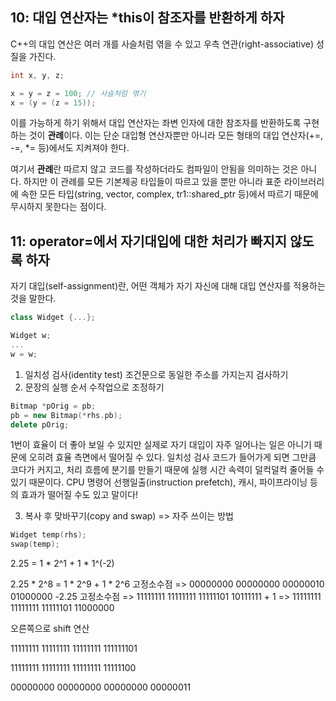 ## 10: 대입 연산자는 *this이 참조자를 반환하게 하자

C++의 대입 연산은 여러 개를 사슬처럼 엮을 수 있고 우측 연관(right-associative) 성질을 가진다.

```c++
int x, y, z;

x = y = z = 100; // 사슬처럼 엮기
x = (y = (z = 15));
```

이를 가능하게 하기 위해서 대입 연산자는 좌변 인자에 대한 참조자를 반환하도록 구현하는 것이 **관례**이다.
이는 단순 대입형 연산자뿐만 아니라 모든 형태의 대입 연산자(+=, -=, *= 등)에서도 지켜져야 한다.

여기서 **관례**란 따르지 않고 코드를 작성하더라도 컴파일이 안됨을 의미하는 것은 아니다.
하지만 이 관례를 모든 기본제공 타입들이 따르고 있을 뿐만 아니라 표준 라이브러리에 속한 모든 타입(string, vector, complex, tr1::shared_ptr 등)에서 따르기 때문에 무시하지 못한다는 점이다.


## 11: operator=에서 자기대입에 대한 처리가 빠지지 않도록 하자

자기 대입(self-assignment)란, 어떤 객체가 자기 자신에 대해 대입 연산자를 적용하는 것을 말한다.

```c++
class Widget {...};

Widget w;
...
w = w;
```

1. 일치성 검사(identity test)
   조건문으로 동일한 주소를 가지는지 검사하기
2. 문장의 실행 순서 수작업으로 조정하기

```c++
Bitmap *pOrig = pb;
pb = new Bitmap(*rhs.pb);
delete pOrig;
```
1번이 효율이 더 좋아 보일 수 있지만 실제로 자기 대입이 자주 일어나는 일은 아니기 때문에 오히려 효율 측면에서 떨어질 수 있다.
일치성 검사 코드가 들어가게 되면 그만큼 코다가 커지고, 처리 흐름에 분기를 만들기 때문에 실행 시간 속력이 덜컥덜컥 줄어들 수 있기 때문이다. CPU 명령어 선행일출(instruction prefetch), 캐시, 파이프라이닝 등의 효과가 떨어질 수도 있고 말이다!

3. 복사 후 맞바꾸기(copy and swap) => 자주 쓰이는 방법
```c++
Widget temp(rhs);
swap(temp);
```


2.25 = 1 * 2^1 + 1 * 1^(-2)

2.25 * 2^8 = 1 * 2^9 + 1 * 2^6 
고정소수점 => 00000000 00000000 00000010 01000000
-2.25
고정소수점  => 11111111 11111111 11111101 10111111 + 1
            => 11111111 11111111 11111101 11000000

오른쪽으로 shift 연산

11111111 11111111 11111111 111111101

11111111 11111111 11111111 11111100

00000000 00000000 00000000 00000011


